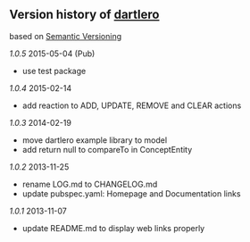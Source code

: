 ## Version history of [dartlero](http://pub.dartlang.org/packages/dartlero)

based on [Semantic Versioning](http://semver.org/)

*1.0.5* 2015-05-04 (Pub)

+ use test package

*1.0.4* 2015-02-14

+ add reaction to ADD, UPDATE, REMOVE and CLEAR actions

*1.0.3* 2014-02-19

+ move dartlero example library to model
+ add return null to compareTo in ConceptEntity

*1.0.2* 2013-11-25

+ rename LOG.md to CHANGELOG.md
+ update pubspec.yaml: Homepage and Documentation links

*1.0.1* 2013-11-07

+ update README.md to display web links properly

